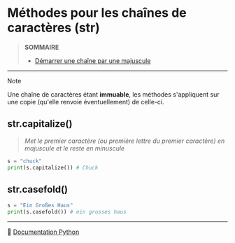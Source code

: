 # Méthodes pour les chaînes de caractères (str)

> **SOMMAIRE**
> + [Démarrer une chaîne par une majuscule](#strcapitalize)

---

> [!NOTE]
> Une chaîne de caractères étant **immuable**, les méthodes s'appliquent sur une copie (qu'elle renvoie éventuellement) de celle-ci.

## str.capitalize()

> _Met le premier caractère (ou première lettre du premier caractère) en majuscule et le reste en minuscule_

```python
s = "chuck"
print(s.capitalize()) # Chuck
```

## str.casefold()

```python
s = "Ein Großes Haus"
print(s.casefold()) # ein grosses haus
```

---

🔗 [Documentation Python](https://docs.python.org/fr/3.14/library/stdtypes.html#text-sequence-type-str)
